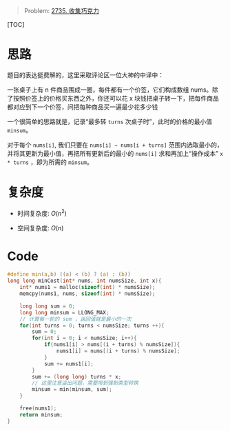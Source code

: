 
> Problem: [2735. 收集巧克力](https://leetcode.cn/problems/collecting-chocolates/description/)

[TOC]

# 思路

题目的表达挺费解的，这里采取评论区一位大神的中译中：

一张桌子上有 n 件商品围成一圈，每件都有一个价签，它们构成数组 nums。除了按照价签上的价格买东西之外，你还可以花 x 块钱把桌子转一下，把每件商品都对应到下一个价签，问把每种商品买一遍最少花多少钱

一个很简单的思路就是，记录“最多转 `turns` 次桌子时”，此时的价格的最小值 `minsum`。

对于每个 `nums[i]`, 我们只要在 `nums[i] ~ nums[i + turns]` 范围内选取最小的，并将其更新为最小值，再把所有更新后的最小的 `nums[i]` 求和再加上“操作成本” `x * turns` ，即为所需的 `minsum`。


# 复杂度

- 时间复杂度:
$O(n^2)$

- 空间复杂度:
$O(n)$



# Code
```C []
#define min(a,b) ((a) < (b) ? (a) : (b))
long long minCost(int* nums, int numsSize, int x){
    int* nums1 = malloc(sizeof(int) * numsSize);
    memcpy(nums1, nums, sizeof(int) * numsSize);

    long long sum = 0;
    long long minsum = LLONG_MAX;
    // 计算每一轮的 sum ，返回值就是最小的一次
    for(int turns = 0; turns < numsSize; turns ++){
        sum = 0;
        for(int i = 0; i < numsSize; i++){
            if(nums1[i] > nums[(i + turns) % numsSize]){
                nums1[i] = nums[(i + turns) % numsSize];
            }
            sum += nums1[i];
        }
        sum += (long long) turns * x; 
        // 这里注意溢出问题，需要用到强制类型转换
        minsum = min(minsum, sum);
    }

    free(nums1);
    return minsum;
}
```
  
